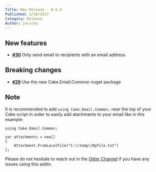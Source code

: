 ```yaml
---
Title: New Release - 0.5.4
Published: 2/10/2017
Category: Release
Author: jericho
---
```


## New features

- [__#30__](https://github.com/cake-contrib/Cake.Email/issues/30) Only send email to recipients with an email address

## Breaking changes

- [__#29__](https://github.com/cake-contrib/Cake.Email/issues/29) Use the new Cake.Email.Common nuget package

## Note

It is recommended to add `using Cake.Email.Common;` near the top of your Cake script in order to easily add atachments to your email like in this example:
```
using Cake.Email.Common;

var attachments = new[]
{
    Attachment.FromLocalFile("C:\\temp\\MyFile.txt")
};
```

Please do not hesitate to reach out in the [Gitter Channel](https://gitter.im/cake-contrib/Lobby) if you have any issues using this addin.